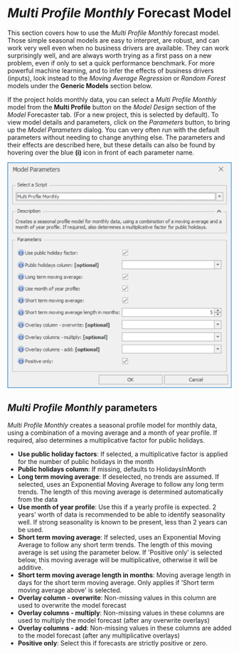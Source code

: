
# *Multi Profile Monthly* Forecast Model

This section covers how to use the *Multi Profile Monthly* forecast model. Those simple seasonal models are easy to interpret, are robust, and can work very well even when no business drivers are available. They can work surprisingly well, and are always worth trying as a first pass on a new problem, even if only to set a quick performance benchmark. For more powerful machine learning, and to infer the effects of business drivers (inputs), look instead to the *Moving Average Regression* or *Random Forest* models under the **Generic Models** section below.

If the project holds monthly data, you can select a *Multi Profile Monthly* model from the **Multi Profile** button on the *Model Design* section of the *Model* Forecaster tab. (For a new project, this is selected by default). To view model details and parameters, click on the *Parameters* button, to bring up the *Model Parameters* dialog. You can very often run with the default parameters without needing to change anything else. The parameters and their effects are described here, but these details can also be found by hovering over the blue **(i)** icon in front of each parameter name.


![Multi Profile Monthly](imgs/Model_MultiProfileMonthly.png) 

## *Multi Profile Monthly* parameters

*Multi Profile Monthly* creates a seasonal profile model for monthly data, using a combination of a moving average and a month of year profile. If required, also determines a multiplicative factor for public holidays.

- **Use public holiday factors**: If selected, a multiplicative factor is applied for the number of public holidays in the month
- **Public holidays column**: If missing, defaults to HolidaysInMonth
- **Long term moving average**: If deselected, no trends are assumed. If selected, uses an Exponential Moving Average to follow any long term trends. The length of this moving average is determined automatically from the data
- **Use month of year profile**: Use this if a yearly profile is expected. 2 years' worth of data is recommended to be able to identify seasonality well. If strong seasonality is known to be present, less than 2 years can be used.
- **Short term moving average**: If selected, uses an Exponential Moving Average to follow any short term trends. The length of this moving average is set using the parameter below. If 'Positive only' is selected below, this moving average will be multiplicative, otherwise it will be additive. 
- **Short term moving average length in months**: Moving average length in days for the short term moving average. Only applies if 'Short term moving average above' is selected.
- **Overlay column - overwrite**: Non-missing values in this column are used to overwrite the model forecast
- **Overlay columns - multiply**: Non-missing values in these columns are used to multiply the model forecast (after any overwrite overlays)
- **Overlay columns - add**: Non-missing values in these columns are added to the model forecast (after any multiplicative overlays)
- **Positive only**: Select this if forecasts are strictly positive or zero.



